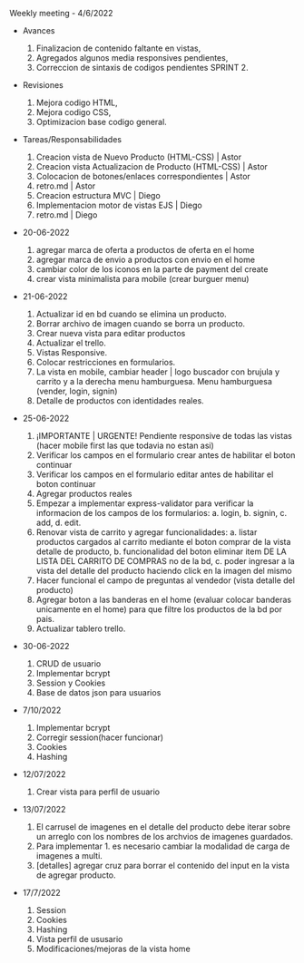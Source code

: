 Weekly meeting - 4/6/2022

- Avances
	1. Finalizacion de contenido faltante en vistas,
	2. Agregados algunos media responsives pendientes,
	3. Correccion de sintaxis de codigos pendientes SPRINT 2.

- Revisiones
	1. Mejora codigo HTML,
	2. Mejora codigo CSS,
	3. Optimizacion base codigo general.

- Tareas/Responsabilidades
	1. Creacion vista de Nuevo Producto (HTML-CSS) | Astor
	2. Creacion vista Actualizacion de Producto (HTML-CSS) | Astor
	3. Colocacion de botones/enlaces correspondientes | Astor
	4. retro.md | Astor
	5. Creacion estructura MVC | Diego
	6. Implementacion motor de vistas EJS | Diego
	7. retro.md | Diego
	
- 20-06-2022
	1. agregar marca de oferta a productos de oferta en el home
	2. agregar marca de envio a productos con envio en el home
	3. cambiar color de los iconos en la parte de payment del create
	4. crear vista minimalista para mobile (crear burguer menu)

- 21-06-2022
	1. Actualizar id en bd cuando se elimina un producto.
	2. Borrar archivo de imagen cuando se borra un producto.
	3. Crear nueva vista para editar productos
	4. Actualizar el trello.
	5. Vistas Responsive.
	6. Colocar restricciones en formularios.
	7. La vista en mobile, cambiar header | logo buscador con brujula y carrito y a la derecha menu hamburguesa. Menu hamburguesa (vender, login, signin)
	8. Detalle de productos con identidades reales.
	
- 25-06-2022
	1. ¡IMPORTANTE | URGENTE! Pendiente responsive de todas las vistas (hacer mobile first las que todavia no estan asi)
	2. Verificar los campos en el formulario crear antes de habilitar el boton continuar
	3. Verificar los campos en el formulario editar antes de habilitar el boton continuar
	4. Agregar productos reales
	5. Empezar a implementar express-validator para verificar la informacion de los campos de los formularios:
		a. login,
		b. signin,
		c. add,
		d. edit.
	6. Renovar vista de carrito y agregar funcionalidades:
		a. listar productos cargados al carrito mediante el boton comprar de la vista detalle de producto,
		b. funcionalidad del boton eliminar item DE LA LISTA DEL CARRITO DE COMPRAS no de la bd,
		c. poder ingresar a la vista del detalle del producto haciendo click en la imagen del mismo
	7. Hacer funcional el campo de preguntas al vendedor (vista detalle del producto)
	8. Agregar boton a las banderas en el home (evaluar colocar banderas unicamente en el home) para que filtre los productos de la bd por pais.
	9. Actualizar tablero trello.

- 30-06-2022
	1. CRUD de usuario
	2. Implementar bcrypt
	3. Session y Cookies
	4. Base de datos json para usuarios

- 7/10/2022
	1. Implementar bcrypt
	2. Corregir session(hacer funcionar)
	3. Cookies
	4. Hashing 

- 12/07/2022
	1. Crear vista para perfil de usuario

- 13/07/2022
	1. El carrusel de imagenes en el detalle del producto debe iterar sobre un arreglo con los nombres de los archvios de imagenes guardados.
	2. Para implementar 1. es necesario cambiar la modalidad de carga de imagenes a multi.
	3. [detalles] agregar cruz para borrar el contenido del input en la vista de agregar producto.
	
- 17/7/2022
	1. Session
	2. Cookies
	3. Hashing
	4. Vista perfil de ususario
	5. Modificaciones/mejoras de la vista home





